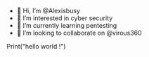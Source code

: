- 👋 Hi, I’m @Alexisbusy
- 👀 I’m interested in cyber security 
- 🌱 I’m currently learning pentesting 
- 💞️ I’m looking to collaborate on @virous360

Print("hello world !")
